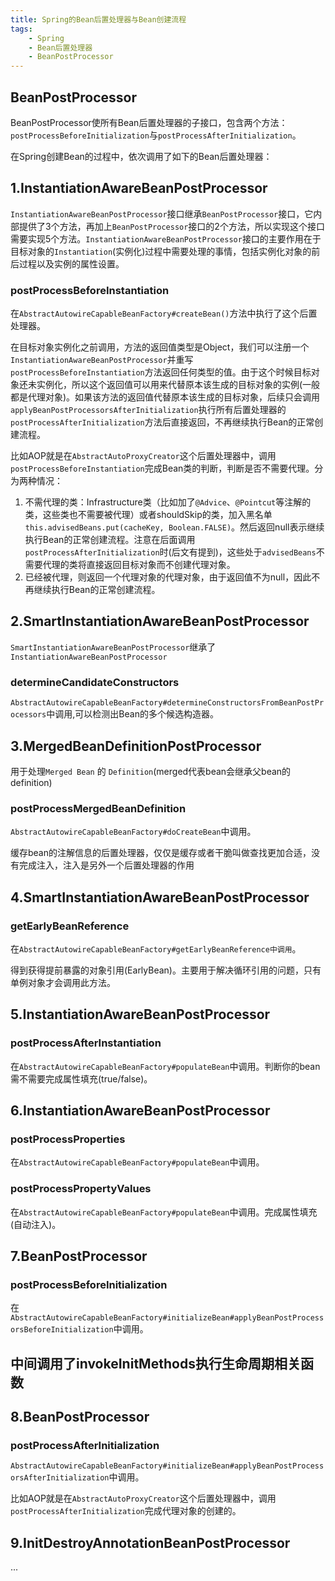 ```yaml
---
title: Spring的Bean后置处理器与Bean创建流程
tags:
    - Spring
    - Bean后置处理器
    - BeanPostProcessor
---
```


## BeanPostProcessor

BeanPostProcessor使所有Bean后置处理器的子接口，包含两个方法：
`postProcessBeforeInitialization`与`postProcessAfterInitialization`。

在Spring创建Bean的过程中，依次调用了如下的Bean后置处理器：

## 1.InstantiationAwareBeanPostProcessor

`InstantiationAwareBeanPostProcessor`接口继承`BeanPostProcessor`接口，它内部提供了3个方法，再加上`BeanPostProcessor`接口的2个方法，所以实现这个接口需要实现5个方法。`InstantiationAwareBeanPostProcessor`接口的主要作用在于目标对象的`Instantiation`(实例化)过程中需要处理的事情，包括实例化对象的前后过程以及实例的属性设置。

### postProcessBeforeInstantiation

在`AbstractAutowireCapableBeanFactory#createBean()`方法中执行了这个后置处理器。

在目标对象实例化之前调用，方法的返回值类型是Object，我们可以注册一个`InstantiationAwareBeanPostProcessor`并重写`postProcessBeforeInstantiation`方法返回任何类型的值。由于这个时候目标对象还未实例化，所以这个返回值可以用来代替原本该生成的目标对象的实例(一般都是代理对象)。如果该方法的返回值代替原本该生成的目标对象，后续只会调用`applyBeanPostProcessorsAfterInitialization`执行所有后置处理器的`postProcessAfterInitialization`方法后直接返回，不再继续执行Bean的正常创建流程。

比如AOP就是在`AbstractAutoProxyCreator`这个后置处理器中，调用`postProcessBeforeInstantiation`完成Bean类的判断，判断是否不需要代理。分为两种情况：

1. 不需代理的类：Infrastructure类（比如加了`@Advice`、`@Pointcut`等注解的类，这些类也不需要被代理）或者shouldSkip的类，加入黑名单`this.advisedBeans.put(cacheKey, Boolean.FALSE)`。然后返回null表示继续执行Bean的正常创建流程。注意在后面调用`postProcessAfterInitialization`时(后文有提到)，这些处于`advisedBeans`不需要代理的类将直接返回目标对象而不创建代理对象。
2. 已经被代理，则返回一个代理对象的代理对象，由于返回值不为null，因此不再继续执行Bean的正常创建流程。


## 2.SmartInstantiationAwareBeanPostProcessor

`SmartInstantiationAwareBeanPostProcessor`继承了`InstantiationAwareBeanPostProcessor`

### determineCandidateConstructors

`AbstractAutowireCapableBeanFactory#determineConstructorsFromBeanPostProcessors`中调用,可以检测出Bean的多个候选构造器。

## 3.MergedBeanDefinitionPostProcessor

用于处理`Merged Bean` 的 `Definition`(merged代表bean会继承父bean的definition)

### postProcessMergedBeanDefinition

`AbstractAutowireCapableBeanFactory#doCreateBean`中调用。

缓存bean的注解信息的后置处理器，仅仅是缓存或者干脆叫做查找更加合适，没有完成注入，注入是另外一个后置处理器的作用

## 4.SmartInstantiationAwareBeanPostProcessor

### getEarlyBeanReference

在`AbstractAutowireCapableBeanFactory#getEarlyBeanReference中调用`。

得到获得提前暴露的对象引用(EarlyBean)。主要用于解决循环引用的问题，只有单例对象才会调用此方法。

## 5.InstantiationAwareBeanPostProcessor

### postProcessAfterInstantiation

在`AbstractAutowireCapableBeanFactory#populateBean`中调用。判断你的bean需不需要完成属性填充(true/false)。

## 6.InstantiationAwareBeanPostProcessor

### postProcessProperties

在`AbstractAutowireCapableBeanFactory#populateBean`中调用。

### postProcessPropertyValues

在`AbstractAutowireCapableBeanFactory#populateBean`中调用。完成属性填充(自动注入)。

## 7.BeanPostProcessor

### postProcessBeforeInitialization

在`AbstractAutowireCapableBeanFactory#initializeBean#applyBeanPostProcessorsBeforeInitialization`中调用。

## 中间调用了invokeInitMethods执行生命周期相关函数

## 8.BeanPostProcessor

### postProcessAfterInitialization

`AbstractAutowireCapableBeanFactory#initializeBean#applyBeanPostProcessorsAfterInitialization`中调用。

比如AOP就是在`AbstractAutoProxyCreator`这个后置处理器中，调用`postProcessAfterInitialization`完成代理对象的创建的。

## 9.InitDestroyAnnotationBeanPostProcessor

...
